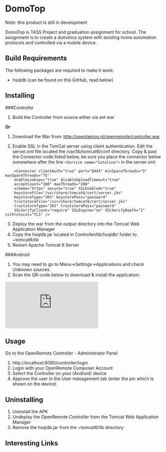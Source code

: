 DomoTop
========

Note: this product is still in development

DomoTop is TASS Project and graduation assignment for school. The assignment is to create a domotica system with existing home automation protocols and controlled via a mobile device. 

Build Requirements
-------------------

The following packages are required to make it work:
- hsqldb (can be found on this GitHub, read below)

Installing
-----------

###Controller
1. Build the Controller from source either via ant war

__Or__

1. Download the War from: http://openlaptop.nl/openremote/controller.war

2. Enable SSL in the TomCat server using client authentication. Edit the server.xml file located the /var/lib/tomcat6/conf directory. Copy & past the Connector code listed below, 
be sure you place the connector below somewhere after the line `<Service name="Catalina">` in the server.xml:

```
    <Connector clientAuth="true" port="8443" minSpareThreads="5" maxSpareThreads="75"
    enableLookups="true" disableUploadTimeout="true"
    acceptCount="100" maxThreads="200"
    scheme="https" secure="true" SSLEnabled="true"
    keystoreFile="/usr/share/tomcat6/cert/server.jks"
    keystoreType="JKS" keystorePass="password"
    truststoreFile="/usr/share/tomcat6/cert/server.jks"
    truststoreType="JKS" truststorePass="password"
    SSLVerifyClient="require" SSLEngine="on" SSLVerifyDepth="2" sslProtocol="TLS" />
```

3. Deploy the war from the output directory into the Tomcat Web Application Manager
4. Copy the hsqldb.jar located in Controller/lib/hsqldb/ folder to ~tomcat6/lib
5. Restart Apache Tomcat 6 Server

###Android
1. You may need to go to Menu->Settings->Applications and check Unknown sources
2. Scan the QR-code below to download & install the application:

![Android APK](http://qrcode.kaywa.com/img.php?s=6&d=http%3A%2F%2Fopenlaptop.nl%2Fopenremote%2FOpenRemoteConsole.apk)

Usage
------
Go to the OpenRemote Controller - Administrator Panel

1. http://localhost:8080/controller/login
2. Login with your OpenRemote Composer Account
3. Select the Controller on your (Android) device
4. Approve the user in the User management tab (enter the pin which is shown on the device)


Uninstalling
-------------
1. Uninstall the APK
2. Undeploy the OpenRemote Controller from the Tomcat Web Application Manager
3. Remove the hsqldb.jar from the ~tomcat6/lib directory

Interesting Links
------------------


